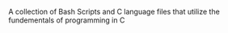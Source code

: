 A collection of Bash Scripts and C language files that utilize the fundementals of programming in C
